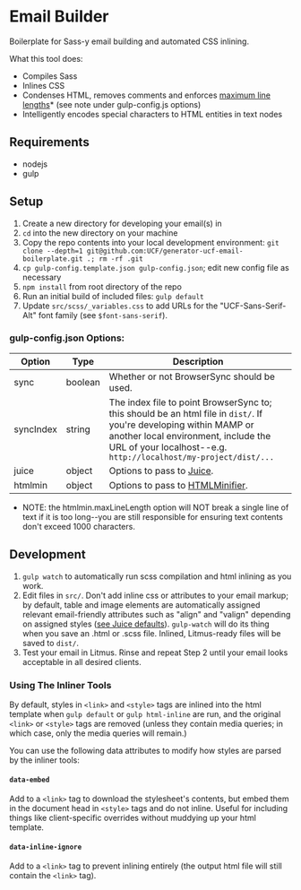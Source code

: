 # Email Builder
Boilerplate for Sass-y email building and automated CSS inlining.

What this tool does:
- Compiles Sass
- Inlines CSS
- Condenses HTML, removes comments and enforces [maximum line lengths](https://tools.ietf.org/html/rfc821#page-43)* (see note under gulp-config.js options)
- Intelligently encodes special characters to HTML entities in text nodes

## Requirements
- nodejs
- gulp

## Setup
1. Create a new directory for developing your email(s) in
2. `cd` into the new directory on your machine
3. Copy the repo contents into your local development environment: `git clone --depth=1 git@github.com:UCF/generator-ucf-email-boilerplate.git .; rm -rf .git`
4. `cp gulp-config.template.json gulp-config.json`; edit new config file as necessary
5. `npm install` from root directory of the repo
6. Run an initial build of included files: `gulp default`
7. Update `src/scss/_variables.css` to add URLs for the "UCF-Sans-Serif-Alt" font family (see `$font-sans-serif`).

### gulp-config.json Options:

Option | Type | Description
------ | ---- | -----------
sync | boolean | Whether or not BrowserSync should be used.
syncIndex | string | The index file to point BrowserSync to; this should be an html file in `dist/`. If you're developing within MAMP or another local environment, include the URL of your localhost--e.g. `http://localhost/my-project/dist/...`
juice | object | Options to pass to [Juice](https://github.com/Automattic/juice#options).
htmlmin | object | Options to pass to [HTMLMinifier](https://github.com/kangax/html-minifier#options-quick-reference).

* NOTE: the htmlmin.maxLineLength option will NOT break a single line of text if it is too long--you are still responsible for ensuring text contents don't exceed 1000 characters.


## Development
1. `gulp watch` to automatically run scss compilation and html inlining as you work.
2. Edit files in `src/`.  Don't add inline css or attributes to your email markup; by default, table and image elements are automatically assigned relevant email-friendly attributes such as "align" and "valign" depending on assigned styles ([see Juice defaults](https://github.com/Automattic/juice/blob/8e16f5b1027964e9cc117520c42bfd3fbd9d78f8/client.js#L18-L27)).  `gulp-watch` will do its thing when you save an .html or .scss file.  Inlined, Litmus-ready files will be saved to `dist/`.
3. Test your email in Litmus.  Rinse and repeat Step 2 until your email looks acceptable in all desired clients.

### Using The Inliner Tools
By default, styles in `<link>` and `<style>` tags are inlined into the html template when `gulp default` or `gulp html-inline` are run, and the original `<link>` or `<style>` tags are removed (unless they contain media queries; in which case, only the media queries will remain.)

You can use the following data attributes to modify how styles are parsed by the inliner tools:

#### `data-embed`
Add to a `<link>` tag to download the stylesheet's contents, but embed them in the document head in `<style>` tags and do not inline.  Useful for including things like client-specific overrides without muddying up your html template.

#### `data-inline-ignore`
Add to a `<link>` tag to prevent inlining entirely (the output html file will still contain the `<link>` tag).
